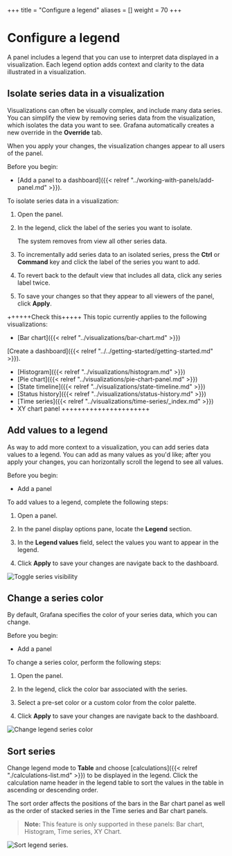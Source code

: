 +++
title = "Configure a legend"
aliases = []
weight = 70
+++

# Configure a legend

A panel includes a legend that you can use to interpret data displayed in a visualization. Each legend option adds context and clarity to the data illustrated in a visualization.

## Isolate series data in a visualization

Visualizations can often be visually complex, and include many data series. You can simplify the view by removing series data from the visualization, which isolates the data you want to see. Grafana automatically creates a new override in the **Override** tab.

When you apply your changes, the visualization changes appear to all users of the panel.

Before you begin:

- [Add a panel to a dashboard]({{< relref "../working-with-panels/add-panel.md" >}}).

To isolate series data in a visualization:

1. Open the panel.

1. In the legend, click the label of the series you want to isolate.

   The system removes from view all other series data.

1. To incrementally add series data to an isolated series, press the **Ctrl** or **Command** key and click the label of the series you want to add.

1. To revert back to the default view that includes all data, click any series label twice.

1. To save your changes so that they appear to all viewers of the panel, click **Apply**.

++++++Check this+++++
This topic currently applies to the following visualizations:

- [Bar chart]({{< relref "../visualizations/bar-chart.md" >}})

[Create a dashboard]({{< relref "../../getting-started/getting-started.md" >}}).

- [Histogram]({{< relref "../visualizations/histogram.md" >}})
- [Pie chart]({{< relref "../visualizations/pie-chart-panel.md" >}})
- [State timeline]({{< relref "../visualizations/state-timeline.md" >}})
- [Status history]({{< relref "../visualizations/status-history.md" >}})
- [Time series]({{< relref "../visualizations/time-series/_index.md" >}})
- XY chart panel
  ++++++++++++++++++++++

## Add values to a legend

As way to add more context to a visualization, you can add series data values to a legend. You can add as many values as you'd like; after you apply your changes, you can horizontally scroll the legend to see all values.

Before you begin:

- Add a panel

To add values to a legend, complete the following steps:

1. Open a panel.

1. In the panel display options pane, locate the **Legend** section.

1. In the **Legend values** field, select the values you want to appear in the legend.

1. Click **Apply** to save your changes are navigate back to the dashboard.

![Toggle series visibility](/static/img/docs/legend/legend-series-toggle-7-5.png)

## Change a series color

By default, Grafana specifies the color of your series data, which you can change.

Before you begin:

- Add a panel

To change a series color, perform the following steps:

1. Open the panel.

1. In the legend, click the color bar associated with the series.

1. Select a pre-set color or a custom color from the color palette.

1. Click **Apply** to save your changes are navigate back to the dashboard.

![Change legend series color](/static/img/docs/legend/legend-series-color-7-5.png)

## Sort series

Change legend mode to **Table** and choose [calculations]({{< relref "./calculations-list.md" >}}) to be displayed in the legend. Click the calculation name header in the legend table to sort the values in the table in ascending or descending order.

The sort order affects the positions of the bars in the Bar chart panel as well as the order of stacked series in the Time series and Bar chart panels.

> **Note:** This feature is only supported in these panels: Bar chart, Histogram, Time series, XY Chart.

![Sort legend series](/static/img/docs/legend/legend-series-sort-8-3.png).
